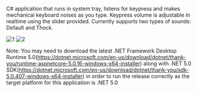 C# application that runs in system tray, listens for keypress and makes mechanical keyboard noises as you type. Keypress volume is adjustable in realtime using the slider provided. Currently supports two types of sounds: Default and Thock.

![1](https://user-images.githubusercontent.com/67275382/165749320-3f2b0c0c-eb24-4d5c-aada-8438e2c361d3.png)
![2](https://user-images.githubusercontent.com/67275382/165749027-4119bccb-a975-402c-8d18-0917003c9b32.png)

Note: You may need to download the latest .NET Framework Desktop Runtime 5.0(https://dotnet.microsoft.com/en-us/download/dotnet/thank-you/runtime-aspnetcore-5.0.16-windows-x64-installer) along with .NET 5.0 SDK(https://dotnet.microsoft.com/en-us/download/dotnet/thank-you/sdk-5.0.407-windows-x64-installer) in order to run the release correctly as the target platform for this application is .NET 5.0
